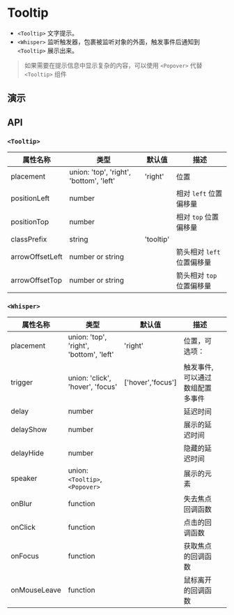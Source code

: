 # Tooltip [<i class="icon icon-edit2" ></i>](https://github.com/rsuite/rsuite.github.io/blob/master/src/components/tooltip/index.md)

- `<Tooltip>` 文字提示。
- `<Whisper>` 监听触发器，包裹被监听对象的外面，触发事件后通知到 `<Tooltip>` 展示出来。


> 如果需要在提示信息中显示复杂的内容，可以使用 `<Popover>` 代替 `<Tooltip>` 组件

## 演示

<!--{demo}-->

## API

### `<Tooltip>`

| 属性名称            | 类型                                      | 默认值       | 描述                |
|-----------------|-----------------------------------------|-----------|-------------------|
| placement       | union: 'top', 'right', 'bottom', 'left' | 'right'   | 位置                |
| positionLeft    | number                                  |           | 相对 `left` 位置偏移量   |
| positionTop     | number                                  |           | 相对 `top` 位置偏移量    |
| classPrefix     | string                                  | 'tooltip' |                   |
| arrowOffsetLeft | number or string                        |           | 箭头相对 `left` 位置偏移量 |
| arrowOffsetTop  | number or string                        |           | 箭头相对 `top` 位置偏移量  |

### `<Whisper>`

| 属性名称         | 类型                                      | 默认值               | 描述               |     |
|--------------|-----------------------------------------|-------------------|------------------|-----|
| placement    | union: 'top', 'right', 'bottom', 'left' | 'right'           | 位置，可选项：          |     |
| trigger      | union: 'click', 'hover', 'focus'        | ['hover','focus'] | 触发事件,可以通过数组配置多事件 |     |
| delay        | number                                  |                   | 延迟时间             |     |
| delayShow    | number                                  |                   | 展示的延迟时间          |     |
| delayHide    | number                                  |                   | 隐藏的延迟时间          |     |
| speaker      | union: `<Tooltip>`,`<Popover>`          |                   | 展示的元素            |     |
| onBlur       | function                                |                   | 失去焦点回调函数         |     |
| onClick      | function                                |                   | 点击的回调函数          |     |
| onFocus      | function                                |                   | 获取焦点的回调函数        |     |
| onMouseLeave | function                                |                   | 鼠标离开的回调函数        |     |
